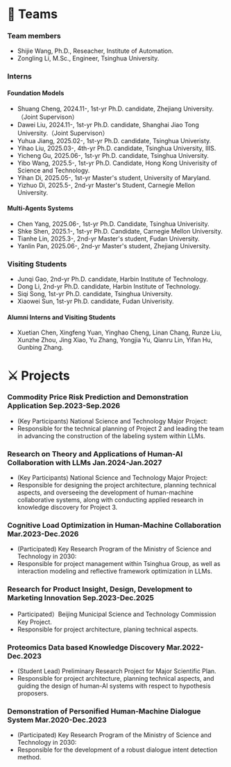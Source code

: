 # 🌃 Teams
### Team members
- Shijie Wang, Ph.D., Reseacher, Institute of Automation.
- Zongling Li, M.Sc., Engineer, Tsinghua University.
  
### Interns

#### Foundation Models 
- Shuang Cheng, 2024.11-, 1st-yr Ph.D. candidate, Zhejiang University.（Joint Supervison）
- Dawei Liu, 2024.11-, 1st-yr Ph.D. candidate, Shanghai Jiao Tong University.（Joint Supervison）
- Yuhua Jiang, 2025.02-, 1st-yr Ph.D. candidate, Tsinghua Univeristy. 
- Yihao Liu, 2025.03-, 4th-yr Ph.D. candidate, Tsinghua University, IIIS.
- Yicheng Gu, 2025.06-, 1st-yr Ph.D. candidate, Tsinghua University.
- Yibo Wang, 2025.5-, 1st-yr Ph.D. Candidate, Hong Kong Univerisity of Science and Technology.
- Yihan Di, 2025.05-, 1st-yr Master's student, University of Maryland.
- Yizhuo Di, 2025.5-, 2nd-yr Master's Student, Carnegie Mellon University.


#### Multi-Agents Systems
- Chen Yang, 2025.06-, 1st-yr Ph.D. Candidate, Tsinghua Univerisity.
- Shke Shen, 2025.1-, 1st-yr Ph.D. Candidate, Carnegie Mellon University.
- Tianhe Lin, 2025.3-, 2nd-yr Master's student, Fudan University.
- Yanlin Pan, 2025.06-, 2nd-yr Master's student, Zhejiang University.

### Visiting Students 
- Junqi Gao, 2nd-yr Ph.D. candidate, Harbin Institute of Technology.
- Dong Li, 2nd-yr Ph.D. candidate, Harbin Institute of Technology.
- Siqi Song, 1st-yr Ph.D. candidate, Tsinghua University.
- Xiaowei Sun, 1st-yr Ph.D. candidate, Fudan Univerisity.
  
#### Alumni Interns and Visiting Students
- Xuetian Chen, Xingfeng Yuan, Yinghao Cheng, Linan Chang, Runze Liu, Xunzhe Zhou, Jing Xiao, Yu Zhang, Yongjia Yu, Qianru Lin, Yifan Hu, Gunbing Zhang.

# ⚔ Projects
### Commodity Price Risk Prediction and Demonstration Application **Sep.2023-Sep.2026**
  - (Key Participants)  National Science and Technology Major Project:
  - Responsible for the technical planning of Project 2 and leading the team in advancing the construction of the labeling system within LLMs.

### Research on Theory and Applications of Human-AI Collaboration with LLMs **Jan.2024-Jan.2027**
  - (Key Participants) National Science and Technology Major Project:
  -  Responsible for designing the project architecture, planning technical aspects, and overseeing the development of human-machine collaborative systems, along with conducting applied research in knowledge discovery for Project 3.
    
### Cognitive Load Optimization in Human-Machine Collaboration **Mar.2023-Dec.2026**
  - (Participated) Key Research Program of the Ministry of Science and Technology in 2030:
  - Responsible for project management within Tsinghua Group, as well as interaction modeling and reflective framework optimization in LLMs.

### Research for Product Insight, Design, Development to Marketing Innovation **Sep.2023-Dec.2025**
  - Participated）Beijing Municipal Science and Technology Commission Key Project.
  - Responsible for project architecture, planing technical aspects.

### Proteomics Data based Knowledge Discovery **Mar.2022-Dec.2023** 
  - (Student Lead) Preliminary Research Project for Major Scientific Plan.
  - Responsible for project architecture, planning technical aspects, and guiding the design of human-AI systems with respect to hypothesis proposers.
    
### Demonstration of Personified Human-Machine Dialogue System **Mar.2020-Dec.2023**
  - (Participated) Key Research Program of the Ministry of Science and Technology in 2030: 
  - Responsible for the development of a robust dialogue intent detection method.


<script type='text/javascript' id='clustrmaps' src='//cdn.clustrmaps.com/map_v2.js?cl=ffffff&w=243&t=n&d=ujpjNGmVrdWti53wqBuAxF7eHAjpY90xVVy6lWB7ZdI&co=2d78ad&ct=ffffff&cmo=3acc3a&cmn=ff5353'></script>
